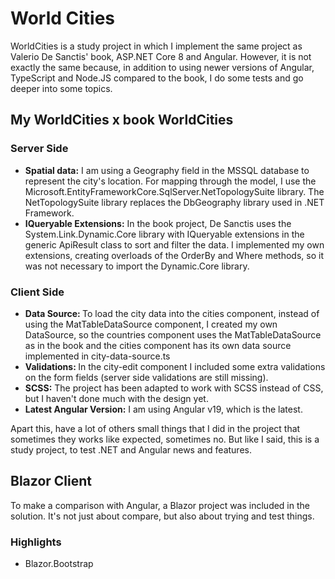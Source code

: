 <h1>World Cities</h1>
<p>WorldCities is a study project in which I implement the same project as 
  <a url="https://books.google.pt/books/about/ASP_NET_Core_8_and_Angular.html?id=4Ez3EAAAQBAJ&redir_esc=y">Valerio De Sanctis' book, ASP.NET Core 8 and Angular</a>. 
  However, it is not exactly the same because, in addition to using newer versions of Angular, TypeScript and Node.JS 
  compared to the book, I do some tests and go deeper into some topics.</p>

<h2>My WorldCities x book WorldCities</h2>
<h3>Server Side</h3>
<ul>
  <li><b>Spatial data:</b> I am using a Geography field in the MSSQL database to represent the city's location. 
    For mapping through the model, I use the Microsoft.EntityFrameworkCore.SqlServer.NetTopologySuite library. 
    The NetTopologySuite library replaces the DbGeography library used in .NET Framework.</li>
  <li><b>IQueryable Extensions:</b> In the book project, De Sanctis uses the System.Link.Dynamic.Core library with IQueryable extensions in the generic ApiResult<T> class to sort and filter the data. 
    I implemented my own extensions, creating overloads of the OrderBy and Where methods, so it was not necessary to import the Dynamic.Core library.</li>
</ul>
<h3>Client Side</h3>
<ul>
  <li><b>Data Source: </b>To load the city data into the cities component, instead of using the MatTableDataSource component, I created my own DataSource, 
    so the countries component uses the MatTableDataSource as in the book and the cities component has its own data source implemented in city-data-source.ts</li>
  <li><b>Validations: </b>In the city-edit component I included some extra validations on the form fields (server side validations are still missing).</li>
  <li><b>SCSS:</b> The project has been adapted to work with SCSS instead of CSS, but I haven't done much with the design yet.</li>
  <li><b>Latest Angular Version:</b> I am using Angular v19, which is the latest.</li>
</ul>
<p>Apart this, have a lot of others small things that I did in the project that sometimes they works like expected, sometimes no. 
   But like I said, this is a study project, to test .NET and Angular news and features.</p>
<h2>Blazor Client</h2>
<p>To make a comparison with Angular, a Blazor project was included in the solution. It's not just about compare, but also about trying and test things.</p>
<h3>Highlights</h3>
<ul>
  <li>Blazor.Bootstrap</li>
</ul>
